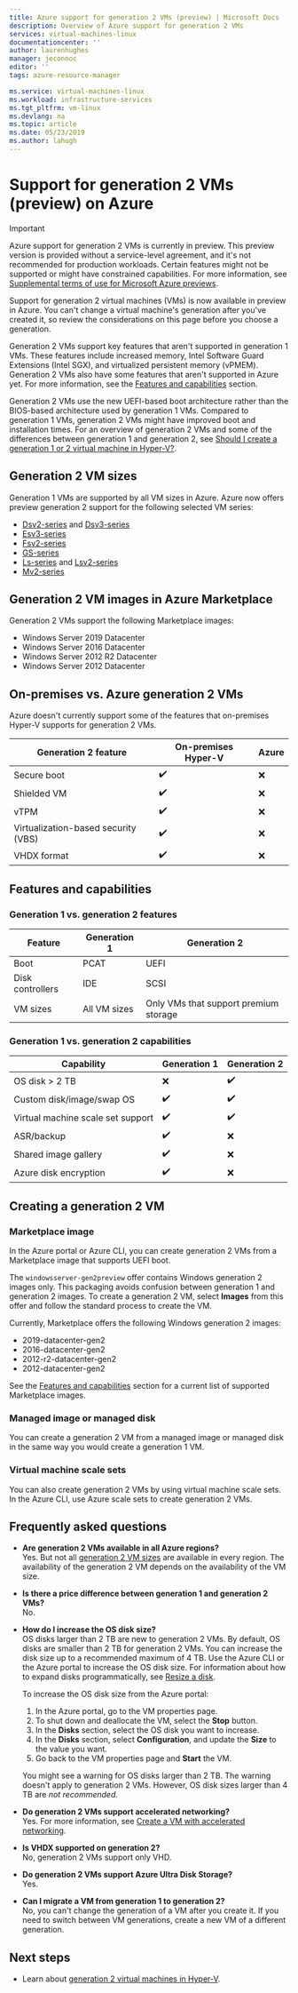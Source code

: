 ```yaml
---
title: Azure support for generation 2 VMs (preview) | Microsoft Docs
description: Overview of Azure support for generation 2 VMs
services: virtual-machines-linux
documentationcenter: ''
author: laurenhughes
manager: jeconnoc
editor: ''
tags: azure-resource-manager

ms.service: virtual-machines-linux
ms.workload: infrastructure-services
ms.tgt_pltfrm: vm-linux
ms.devlang: na
ms.topic: article
ms.date: 05/23/2019
ms.author: lahugh
---
```


# Support for generation 2 VMs (preview) on Azure

> [!IMPORTANT]
> Azure support for generation 2 VMs is currently in preview. 
> This preview version is provided without a service-level agreement, and it's not recommended for production workloads. Certain features might not be supported or might have constrained capabilities.
> For more information, see [Supplemental terms of use for Microsoft Azure previews](https://azure.microsoft.com/support/legal/preview-supplemental-terms/). 

Support for generation 2 virtual machines (VMs) is now available in preview in Azure. You can't change a virtual machine's generation after you've created it, so review the considerations on this page before you choose a generation. 

Generation 2 VMs support key features that aren't supported in generation 1 VMs. These features include increased memory, Intel Software Guard Extensions (Intel SGX), and virtualized persistent memory (vPMEM). Generation 2 VMs also have some features that aren't supported in Azure yet. For more information, see the [Features and capabilities](#features-and-capabilities) section.

Generation 2 VMs use the new UEFI-based boot architecture rather than the BIOS-based architecture used by generation 1 VMs. Compared to generation 1 VMs, generation 2 VMs might have improved boot and installation times. For an overview of generation 2 VMs and some of the differences between generation 1 and generation 2, see [Should I create a generation 1 or 2 virtual machine in Hyper-V?](https://docs.microsoft.com/windows-server/virtualization/hyper-v/plan/should-i-create-a-generation-1-or-2-virtual-machine-in-hyper-v).

## Generation 2 VM sizes

Generation 1 VMs are supported by all VM sizes in Azure. Azure now offers preview generation 2 support for the following selected VM series:

* [Dsv2-series](https://docs.microsoft.com/azure/virtual-machines/linux/sizes-general#dsv2-series) and [Dsv3-series](https://docs.microsoft.com/azure/virtual-machines/linux/sizes-general#dsv3-series-1)
* [Esv3-series](https://docs.microsoft.com/azure/virtual-machines/linux/sizes-memory#esv3-series)
* [Fsv2-series](https://docs.microsoft.com/azure/virtual-machines/linux/sizes-compute#fsv2-series-1)
* [GS-series](https://docs.microsoft.com/azure/virtual-machines/linux/sizes-previous-gen#gs-series)
* [Ls-series](https://docs.microsoft.com/azure/virtual-machines/linux/sizes-previous-gen#ls-series) and [Lsv2-series](https://docs.microsoft.com/azure/virtual-machines/linux/sizes-storage#lsv2-series)
* [Mv2-series](https://docs.microsoft.com/azure/virtual-machines/linux/sizes-memory#mv2-series)

## Generation 2 VM images in Azure Marketplace

Generation 2 VMs support the following Marketplace images:

* Windows Server 2019 Datacenter
* Windows Server 2016 Datacenter
* Windows Server 2012 R2 Datacenter
* Windows Server 2012 Datacenter

## On-premises vs. Azure generation 2 VMs

Azure doesn't currently support some of the features that on-premises Hyper-V supports for generation 2 VMs.

| Generation 2 feature                | On-premises Hyper-V | Azure |
|-------------------------------------|---------------------|-------|
| Secure boot                         | :heavy_check_mark:  | :x:   |
| Shielded VM                         | :heavy_check_mark:  | :x:   |
| vTPM                                | :heavy_check_mark:  | :x:   |
| Virtualization-based security (VBS) | :heavy_check_mark:  | :x:   |
| VHDX format                         | :heavy_check_mark:  | :x:   |

## Features and capabilities

### Generation 1 vs. generation 2 features

| Feature | Generation 1 | Generation 2 |
|---------|--------------|--------------|
| Boot             | PCAT                      | UEFI                               |
| Disk controllers | IDE                       | SCSI                               |
| VM sizes         | All VM sizes | Only VMs that support premium storage |

### Generation 1 vs. generation 2 capabilities

| Capability | Generation 1 | Generation 2 |
|------------|--------------|--------------|
| OS disk > 2 TB                    | :x:                        | :heavy_check_mark: |
| Custom disk/image/swap OS         | :heavy_check_mark:         | :heavy_check_mark: |
| Virtual machine scale set support | :heavy_check_mark:         | :heavy_check_mark: |
| ASR/backup                        | :heavy_check_mark:         | :x:                |
| Shared image gallery              | :heavy_check_mark:         | :x:                |
| Azure disk encryption             | :heavy_check_mark:         | :x:                |

## Creating a generation 2 VM

### Marketplace image

In the Azure portal or Azure CLI, you can create generation 2 VMs from a Marketplace image that supports UEFI boot.

The `windowsserver-gen2preview` offer contains Windows generation 2 images only. This packaging avoids confusion between generation 1 and generation 2 images. To create a generation 2 VM, select **Images** from this offer and follow the standard process to create the VM.

Currently, Marketplace offers the following Windows generation 2 images:

* 2019-datacenter-gen2
* 2016-datacenter-gen2
* 2012-r2-datacenter-gen2
* 2012-datacenter-gen2

See the [Features and capabilities](#features-and-capabilities) section for a current list of supported Marketplace images.

### Managed image or managed disk

You can create a generation 2 VM from a managed image or managed disk in the same way you would create a generation 1 VM.

### Virtual machine scale sets

You can also create generation 2 VMs by using virtual machine scale sets. In the Azure CLI, use Azure scale sets to create generation 2 VMs.

## Frequently asked questions

* **Are generation 2 VMs available in all Azure regions?**  
    Yes. But not all [generation 2 VM sizes](#generation-2-vm-sizes) are available in every region. The availability of the generation 2 VM depends on the availability of the VM size.

* **Is there a price difference between generation 1 and generation 2 VMs?**  
    No.

* **How do I increase the OS disk size?**  
  OS disks larger than 2 TB are new to generation 2 VMs. By default, OS disks are smaller than 2 TB for generation 2 VMs. You can increase the disk size up to a recommended maximum of 4 TB. Use the Azure CLI or the Azure portal to increase the OS disk size. For information about how to expand disks programmatically, see [Resize a disk](expand-disks.md).

  To increase the OS disk size from the Azure portal:

  1. In the Azure portal, go to the VM properties page.
  1. To shut down and deallocate the VM, select the **Stop** button.
  1. In the **Disks** section, select the OS disk you want to increase.
  1. In the **Disks** section, select **Configuration**, and update the **Size** to the value you want.
  1. Go back to the VM properties page and **Start** the VM.

  You might see a warning for OS disks larger than 2 TB. The warning doesn't apply to generation 2 VMs. However, OS disk sizes larger than 4 TB are *not recommended.*

* **Do generation 2 VMs support accelerated networking?**  
    Yes. For more information, see [Create a VM with accelerated networking](../../virtual-network/create-vm-accelerated-networking-cli.md).

* **Is VHDX supported on generation 2?**  
    No, generation 2 VMs support only VHD.

* **Do generation 2 VMs support Azure Ultra Disk Storage?**  
    Yes.

* **Can I migrate a VM from generation 1 to generation 2?**  
    No, you can't change the generation of a VM after you create it. If you need to switch between VM generations, create a new VM of a different generation.

## Next steps

* Learn about [generation 2 virtual machines in Hyper-V](https://docs.microsoft.com/windows-server/virtualization/hyper-v/plan/should-i-create-a-generation-1-or-2-virtual-machine-in-hyper-v).

